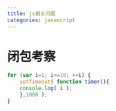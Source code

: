 ```yaml
---
title: js相关问题
categories: javascript
---
```


# 闭包考察
``` js
for (var i=1; i<=10; ++i) {
    setTimeout( function timer(){
    console.log( i );
    },1000 );
}
```
